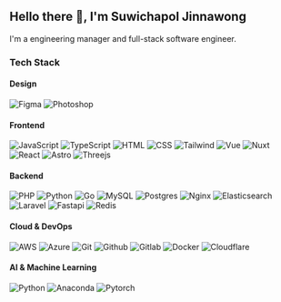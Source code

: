 ## Hello there 👋, I'm Suwichapol Jinnawong

I'm a engineering manager and full-stack software engineer.

### Tech Stack

#### Design
![Figma](https://skillicons.dev/icons?i=figma "Figma")
![Photoshop](https://skillicons.dev/icons?i=photoshop "Photoshop")

#### Frontend
![JavaScript](https://skillicons.dev/icons?i=js "JavaScript")
![TypeScript](https://skillicons.dev/icons?i=ts "TypeScript")
![HTML](https://skillicons.dev/icons?i=html "HTML")
![CSS](https://skillicons.dev/icons?i=css "CSS")
![Tailwind](https://skillicons.dev/icons?i=tailwind "Tailwind")
![Vue](https://skillicons.dev/icons?i=vue "Vue")
![Nuxt](https://skillicons.dev/icons?i=nuxt "Nuxt")
![React](https://skillicons.dev/icons?i=react "React")
![Astro](https://skillicons.dev/icons?i=astro "Astro")
![Threejs](https://skillicons.dev/icons?i=threejs "Threejs")

#### Backend
![PHP](https://skillicons.dev/icons?i=php "PHP")
![Python](https://skillicons.dev/icons?i=python "Python")
![Go](https://skillicons.dev/icons?i=go "go")
![MySQL](https://skillicons.dev/icons?i=mysql "MySQL")
![Postgres](https://skillicons.dev/icons?i=postgres "Postgres")
![Nginx](https://skillicons.dev/icons?i=nginx "NGINX")
![Elasticsearch](https://skillicons.dev/icons?i=elasticsearch "Elasticsearch")
![Laravel](https://skillicons.dev/icons?i=laravel "Laravel")
![Fastapi](https://skillicons.dev/icons?i=fastapi "Fastapi")
![Redis](https://skillicons.dev/icons?i=redis "Redis")

#### Cloud & DevOps
![AWS](https://skillicons.dev/icons?i=aws "AWS")
![Azure](https://skillicons.dev/icons?i=azure "azure")
![Git](https://skillicons.dev/icons?i=git "Git")
![Github](https://skillicons.dev/icons?i=github "Github")
![Gitlab](https://skillicons.dev/icons?i=gitlab "Gitlab")
![Docker](https://skillicons.dev/icons?i=docker "Docker")
![Cloudflare](https://skillicons.dev/icons?i=cloudflare "Cloudflare")

#### AI & Machine Learning
![Python](https://skillicons.dev/icons?i=python "Python")
![Anaconda](https://skillicons.dev/icons?i=anaconda "Anaconda")
![Pytorch](https://skillicons.dev/icons?i=pytorch "Pytorch")


<!--
**PopPio/poppio** is a ✨ _special_ ✨ repository because its `README.md` (this file) appears on your GitHub profile.

Here are some ideas to get you started:

- 🔭 I’m currently working on ...
- 🌱 I’m currently learning ...
- 👯 I’m looking to collaborate on ...
- 🤔 I’m looking for help with ...
- 💬 Ask me about ...
- 📫 How to reach me: ...
- 😄 Pronouns: ...
- ⚡ Fun fact: ...
-->
